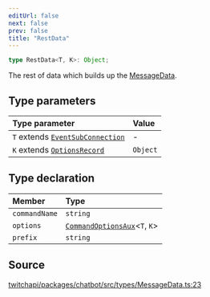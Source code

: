 ```yaml
---
editUrl: false
next: false
prev: false
title: "RestData"
---
```


```ts
type RestData<T, K>: Object;
```

The rest of data which builds up the [MessageData](../../api/chatbot/type-aliases/messagedata).

## Type parameters

| Type parameter | Value |
| :------ | :------ |
| `T` extends [`EventSubConnection`](/api/chatbot/enumerations/eventsubconnection/) | - |
| `K` extends [`OptionsRecord`](/api/chatbot/type-aliases/optionsrecord/) | `Object` |

## Type declaration

| Member | Type |
| :------ | :------ |
| `commandName` | `string` |
| `options` | [`CommandOptionsAux`](/api/chatbot/type-aliases/commandoptionsaux/)\<`T`, `K`\> |
| `prefix` | `string` |

## Source

[twitchapi/packages/chatbot/src/types/MessageData.ts:23](https://github.com/pablornc/twitchapi//blob/3baa008ac8be1133cbb9253985d5d4cd48b4e780/packages/chatbot/src/types/MessageData.ts#L23)
